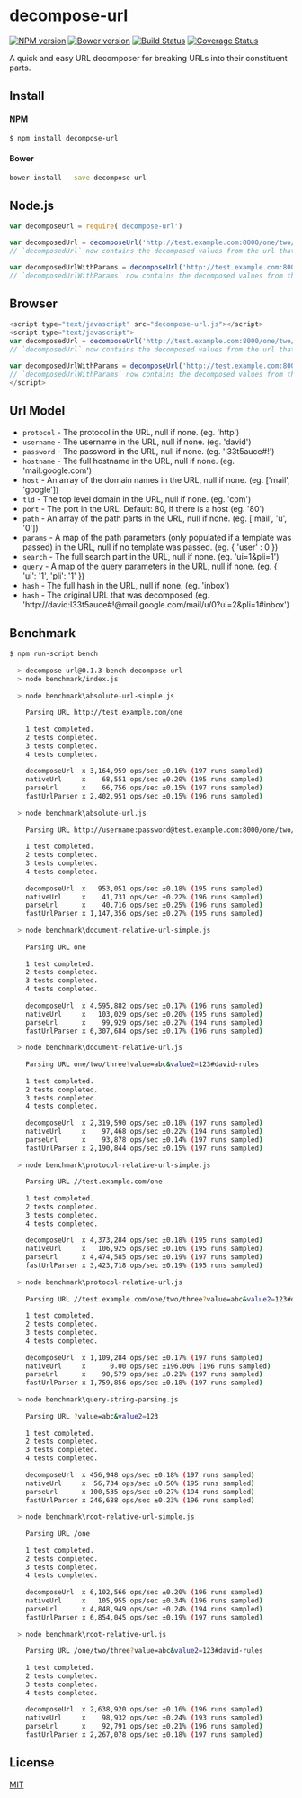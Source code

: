 # decompose-url

[![NPM version](https://badge.fury.io/js/decompose-url.svg)](http://badge.fury.io/js/decompose-url)
[![Bower version](https://badge.fury.io/bo/decompose-url.svg)](http://badge.fury.io/bo/decompose-url)
[![Build Status](https://travis-ci.org/DavidTPate/decompose-url.svg?branch=master)](https://travis-ci.org/DavidTPate/decompose-url)
[![Coverage Status](https://img.shields.io/coveralls/DavidTPate/decompose-url.svg?branch=master)](https://coveralls.io/r/DavidTPate/decompose-url)

A quick and easy URL decomposer for breaking URLs into their constituent parts.

## Install

#### NPM
```bash
$ npm install decompose-url
```

#### Bower
```bash
bower install --save decompose-url
```

## Node.js
```js
var decomposeUrl = require('decompose-url')

var decomposedUrl = decomposeUrl('http://test.example.com:8000/one/two/three?value=abc&value2=123#david-rules');
// `decomposedUrl` now contains the decomposed values from the url that was passed. See [Url](#url-model) for the structure.

var decomposedUrlWithParams = decomposeUrl('http://test.example.com:8000/one/two/three?value=abc&value2=123#david-rules', '/:value1/:value2/:value3');
// `decomposedUrlWithParams` now contains the decomposed values from the url that was passed and now decomposedUrlWithParams.params is populated with a map of the path parameters that were passed and their values. See [Url](#url-model) for the structure.
```

## Browser
```js
<script type="text/javascript" src="decompose-url.js"></script>
<script type="text/javascript">
var decomposedUrl = decomposeUrl('http://test.example.com:8000/one/two/three?value=abc&value2=123#david-rules');
// `decomposedUrl` now contains the decomposed values from the url that was passed. See [Url](#url-model) for the structure.

var decomposedUrlWithParams = decomposeUrl('http://test.example.com:8000/one/two/three?value=abc&value2=123#david-rules', '/:value1/:value2/:value3');
// `decomposedUrlWithParams` now contains the decomposed values from the url that was passed and now decomposedUrlWithParams.params is populated with a map of the path parameters that were passed and their values. See [Url](#url-model) for the structure.
</script>
```

## Url Model
* `protocol` - The protocol in the URL, null if none. (eg. 'http')
* `username` - The username in the URL, null if none. (eg. 'david')
* `password` - The password in the URL, null if none. (eg. 'l33t5auce#!')
* `hostname` - The full hostname in the URL, null if none. (eg. 'mail.google.com')
* `host` - An array of the domain names in the URL, null if none. (eg. ['mail', 'google'])
* `tld` - The top level domain in the URL, null if none. (eg. 'com')
* `port` - The port in the URL. Default: 80, if there is a host (eg. '80')
* `path` - An array of the path parts in the URL, null if none. (eg. ['mail', 'u', '0'])
* `params` - A map of the path parameters (only populated if a template was passed) in the URL, null if no template was passed. (eg. { 'user' : 0 })
* `search` - The full search part in the URL, null if none. (eg. 'ui=1&pli=1')
* `query` - A map of the query parameters in the URL, null if none. (eg. { 'ui': '1', 'pli': '1' })
* `hash` - The full hash in the URL, null if none. (eg. 'inbox')
* `hash` - The original URL that was decomposed (eg. 'http://david:l33t5auce#!@mail.google.com/mail/u/0?ui=2&pli=1#inbox')

## Benchmark
```bash
$ npm run-script bench
  
  > decompose-url@0.1.3 bench decompose-url
  > node benchmark/index.js
  
  > node benchmark\absolute-url-simple.js
  
    Parsing URL http://test.example.com/one
  
    1 test completed.
    2 tests completed.
    3 tests completed.
    4 tests completed.
  
    decomposeUrl  x 3,164,959 ops/sec ±0.16% (197 runs sampled)
    nativeUrl     x    68,551 ops/sec ±0.20% (195 runs sampled)
    parseUrl      x    66,756 ops/sec ±0.15% (197 runs sampled)
    fastUrlParser x 2,402,951 ops/sec ±0.15% (196 runs sampled)
  
  > node benchmark\absolute-url.js
  
    Parsing URL http://username:password@test.example.com:8000/one/two/three?value=abc&value2=123#david-rules
  
    1 test completed.
    2 tests completed.
    3 tests completed.
    4 tests completed.
  
    decomposeUrl  x   953,051 ops/sec ±0.18% (195 runs sampled)
    nativeUrl     x    41,731 ops/sec ±0.22% (196 runs sampled)
    parseUrl      x    40,716 ops/sec ±0.25% (196 runs sampled)
    fastUrlParser x 1,147,356 ops/sec ±0.27% (195 runs sampled)
  
  > node benchmark\document-relative-url-simple.js
  
    Parsing URL one
  
    1 test completed.
    2 tests completed.
    3 tests completed.
    4 tests completed.
  
    decomposeUrl  x 4,595,882 ops/sec ±0.17% (196 runs sampled)
    nativeUrl     x   103,029 ops/sec ±0.20% (195 runs sampled)
    parseUrl      x    99,929 ops/sec ±0.27% (194 runs sampled)
    fastUrlParser x 6,307,684 ops/sec ±0.17% (196 runs sampled)
  
  > node benchmark\document-relative-url.js
  
    Parsing URL one/two/three?value=abc&value2=123#david-rules
  
    1 test completed.
    2 tests completed.
    3 tests completed.
    4 tests completed.
  
    decomposeUrl  x 2,319,590 ops/sec ±0.18% (197 runs sampled)
    nativeUrl     x    97,468 ops/sec ±0.22% (194 runs sampled)
    parseUrl      x    93,878 ops/sec ±0.14% (197 runs sampled)
    fastUrlParser x 2,190,844 ops/sec ±0.15% (197 runs sampled)
  
  > node benchmark\protocol-relative-url-simple.js
  
    Parsing URL //test.example.com/one
  
    1 test completed.
    2 tests completed.
    3 tests completed.
    4 tests completed.
  
    decomposeUrl  x 4,373,284 ops/sec ±0.18% (195 runs sampled)
    nativeUrl     x   106,925 ops/sec ±0.16% (195 runs sampled)
    parseUrl      x 4,474,585 ops/sec ±0.19% (197 runs sampled)
    fastUrlParser x 3,423,718 ops/sec ±0.19% (195 runs sampled)
  
  > node benchmark\protocol-relative-url.js
  
    Parsing URL //test.example.com/one/two/three?value=abc&value2=123#david-rules
  
    1 test completed.
    2 tests completed.
    3 tests completed.
    4 tests completed.
  
    decomposeUrl  x 1,109,284 ops/sec ±0.17% (197 runs sampled)
    nativeUrl     x      0.00 ops/sec ±196.00% (196 runs sampled)
    parseUrl      x    90,579 ops/sec ±0.21% (197 runs sampled)
    fastUrlParser x 1,759,856 ops/sec ±0.18% (197 runs sampled)
  
  > node benchmark\query-string-parsing.js
  
    Parsing URL ?value=abc&value2=123
  
    1 test completed.
    2 tests completed.
    3 tests completed.
    4 tests completed.
  
    decomposeUrl  x 456,948 ops/sec ±0.18% (197 runs sampled)
    nativeUrl     x  56,734 ops/sec ±0.50% (195 runs sampled)
    parseUrl      x 100,535 ops/sec ±0.27% (194 runs sampled)
    fastUrlParser x 246,688 ops/sec ±0.23% (196 runs sampled)
  
  > node benchmark\root-relative-url-simple.js
  
    Parsing URL /one
  
    1 test completed.
    2 tests completed.
    3 tests completed.
    4 tests completed.
  
    decomposeUrl  x 6,102,566 ops/sec ±0.20% (196 runs sampled)
    nativeUrl     x   105,955 ops/sec ±0.34% (196 runs sampled)
    parseUrl      x 4,848,949 ops/sec ±0.24% (194 runs sampled)
    fastUrlParser x 6,854,045 ops/sec ±0.19% (197 runs sampled)
  
  > node benchmark\root-relative-url.js
  
    Parsing URL /one/two/three?value=abc&value2=123#david-rules
  
    1 test completed.
    2 tests completed.
    3 tests completed.
    4 tests completed.
  
    decomposeUrl  x 2,638,920 ops/sec ±0.16% (196 runs sampled)
    nativeUrl     x    98,932 ops/sec ±0.24% (193 runs sampled)
    parseUrl      x    92,791 ops/sec ±0.21% (196 runs sampled)
    fastUrlParser x 2,267,078 ops/sec ±0.18% (197 runs sampled)
```

## License

  [MIT](LICENSE)